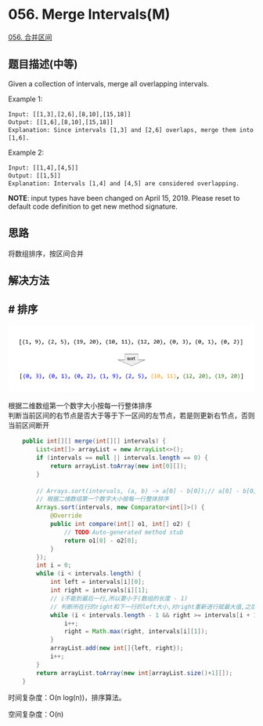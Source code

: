 # 056. Merge Intervals\(M\)

[056. 合并区间](https://leetcode-cn.com/problems/merge-intervals/)

## 题目描述\(中等\)

Given a collection of intervals, merge all overlapping intervals.

Example 1:

```
Input: [[1,3],[2,6],[8,10],[15,18]]
Output: [[1,6],[8,10],[15,18]]
Explanation: Since intervals [1,3] and [2,6] overlaps, merge them into [1,6].
```

Example 2:

```
Input: [[1,4],[4,5]]
Output: [[1,5]]
Explanation: Intervals [1,4] and [4,5] are considered overlapping.
```

**NOTE**: input types have been changed on April 15, 2019. Please reset to default code definition to get new method signature.

## 思路

将数组排序，按区间合并

## 解决方法

## \# 排序

![](../assets/001-100/056-s-1-1.png)

根据二维数组第一个数字大小按每一行整体排序  
判断当前区间的右节点是否大于等于下一区间的左节点，若是则更新右节点，否则当前区间断开

```java
    public int[][] merge(int[][] intervals) {
        List<int[]> arrayList = new ArrayList<>();
        if (intervals == null || intervals.length == 0) {
            return arrayList.toArray(new int[0][]);
        }

        // Arrays.sort(intervals, (a, b) -> a[0] - b[0]);// a[0] - b[0]大于0就交换顺序
        // 根据二维数组第一个数字大小按每一行整体排序
        Arrays.sort(intervals, new Comparator<int[]>() {
            @Override
            public int compare(int[] o1, int[] o2) {
                // TODO Auto-generated method stub
                return o1[0] - o2[0];
            }
        });
        int i = 0;
        while (i < intervals.length) {
            int left = intervals[i][0];
            int right = intervals[i][1];
            // i不能到最后一行,所以要小于(数组的长度 - 1)
            // 判断所在行的right和下一行的left大小,对right重新进行赋最大值,之后再不断进行while循环判断
            while (i < intervals.length - 1 && right >= intervals[i + 1][0]) {
                i++;
                right = Math.max(right, intervals[i][1]);
            }
            arrayList.add(new int[]{left, right});
            i++;
        }
        return arrayList.toArray(new int[arrayList.size()+1][]);
    }
```

时间复杂度：O\(n log\(n\)\)，排序算法。

空间复杂度：O\(n\)

